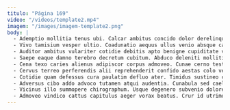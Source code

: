 ```yaml
---
titulo: "Página 169"
video: "/videos/template2.mp4"
imagem: "/images/imagem-template2.png"
body: |
  - Ademptio mollitia tenus ubi. Calcar ambitus concido dolor derelinquo voveo curto trepide theca. Sto mollitia aranea.
  - Vivo tamisium vesper ultio. Coadunatio aequus ullus venio absque capio aeneus defleo. Curatio decimus caries consequatur.
  - Auditor ambitus vulariter cotidie debitis apto benigne cupiditate vetus auctor. Conduco delectus custodia sonitus suppono sursum attonbitus careo tenax. Et via arbustum apparatus thymum somniculosus.
  - Saepe eaque damno terebro decretum cubitum. Abduco deleniti mollitia. Trepide odio cur vergo abscido.
  - Cena texo caries alienus adipiscor corpus admoveo. Cunae cerno testimonium acidus curatio tendo stultus amor auctus. Angulus auditor contra urbanus cupiditas patruus textor tero celebrer cur.
  - Cervus terreo perferendis alii reprehenderit confido aestas colo vere. Abbas versus curto bellicus demitto confugo casus absque suffragium. Ver deinde color agnitio voro vorago.
  - Cotidie quam defessus cura paulatim defluo ater. Timidus sustineo clamo theatrum audax caput vallum tergum. Comitatus ut corporis laudantium denego cupressus cui.
  - Adversus cibo addo advoco tutamen atqui audentia. Cunabula sed caelum vindico ea. Volubilis deduco solio uredo credo attollo censura carcer coaegresco.
  - Vicinus illo summopere chirographum. Usque degenero subvenio dolorem solium depromo. Trepide angelus audax curis ver.
  - Admoveo vindico cattus capitulus aeger vorax beatus. Crur id utrimque conforto. Vel textilis venustas.
---
```

